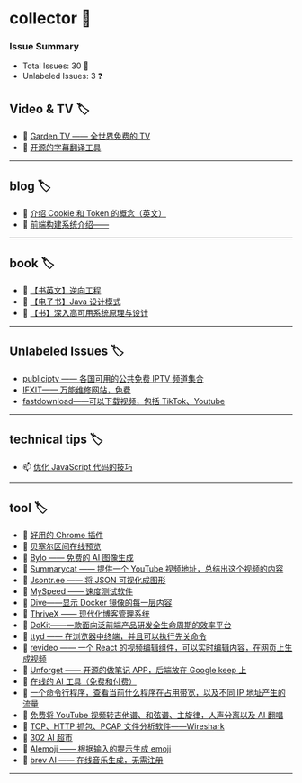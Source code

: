# collector 📖
### Issue Summary
- Total Issues: 30 📝
- Unlabeled Issues: 3 ❓

## Video & TV 🏷️
- 🎅 [Garden TV ——  全世界免费的 TV](https://github.com/dengaye/collector/issues/39)
- 🎅 [开源的字幕翻译工具](https://github.com/dengaye/collector/issues/38)

---

## blog 🏷️
- 🎅 [介绍 Cookie 和 Token 的概念（英文）](https://github.com/dengaye/collector/issues/15)
- 🎅 [前端构建系统介绍——](https://github.com/dengaye/collector/issues/13)

---

## book 🏷️
- 👻 [【书英文】逆向工程](https://github.com/dengaye/collector/issues/37)
- 👻 [【电子书】Java 设计模式](https://github.com/dengaye/collector/issues/36)
- 👻 [【书】深入高可用系统原理与设计](https://github.com/dengaye/collector/issues/31)

---

## Unlabeled Issues 🏷️
-  [publiciptv —— 各国可用的公共免费 IPTV 频道集合](https://github.com/dengaye/collector/issues/35)
-  [IFXIT—— 万能维修网站，免费](https://github.com/dengaye/collector/issues/34)
-  [fastdownload——可以下载视频，包括 TikTok、Youtube](https://github.com/dengaye/collector/issues/10)

---

## technical tips 🏷️
- 📫 [优化 JavaScript 代码的技巧 ](https://github.com/dengaye/collector/issues/23)

---

## tool 🏷️
- 🍁 [好用的 Chrome 插件](https://github.com/dengaye/collector/issues/33)
- 🍁 [贝塞尔区间在线预览](https://github.com/dengaye/collector/issues/32)
- 🍁 [Bylo —— 免费的 AI 图像生成](https://github.com/dengaye/collector/issues/30)
- 🍁 [Summarycat —— 提供一个 YouTube 视频地址，总结出这个视频的内容](https://github.com/dengaye/collector/issues/29)
- 🍁 [Jsontr.ee —— 将 JSON 可视化成图形](https://github.com/dengaye/collector/issues/28)
- 🍁 [MySpeed —— 速度测试软件](https://github.com/dengaye/collector/issues/27)
- 🍁 [Dive——显示 Docker 镜像的每一层内容](https://github.com/dengaye/collector/issues/26)
- 🍁 [ThriveX —— 现代化博客管理系统](https://github.com/dengaye/collector/issues/25)
- 🍁 [DoKit——一款面向泛前端产品研发全生命周期的效率平台](https://github.com/dengaye/collector/issues/24)
- 🍁 [ttyd —— 在浏览器中终端，并且可以执行先关命令](https://github.com/dengaye/collector/issues/22)
- 🍁 [revideo —— 一个 React 的视频编辑组件，可以实时编辑内容，在网页上生成视频](https://github.com/dengaye/collector/issues/21)
- 🍁 [Unforget —— 开源的做笔记 APP，后端放在 Google keep 上](https://github.com/dengaye/collector/issues/20)
- 🍁 [在线的 AI 工具（免费和付费）](https://github.com/dengaye/collector/issues/19)
- 🍁 [一个命令行程序，查看当前什么程序在占用带宽，以及不同 IP 地址产生的流量](https://github.com/dengaye/collector/issues/18)
- 🍁 [免费将 YouTube 视频转吉他谱、和弦谱、主旋律，人声分离以及 AI 翻唱](https://github.com/dengaye/collector/issues/17)
- 🍁 [TCP、HTTP 抓包、PCAP 文件分析软件——Wireshark](https://github.com/dengaye/collector/issues/16)
- 🍁 [302 AI 超市](https://github.com/dengaye/collector/issues/14)
- 🍁 [AIemoji —— 根据输入的提示生成 emoji](https://github.com/dengaye/collector/issues/12)
- 🍁 [brev AI —— 在线音乐生成，无需注册](https://github.com/dengaye/collector/issues/11)

---

